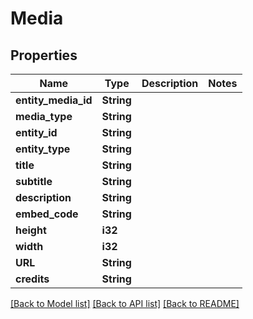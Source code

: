# Media

## Properties
Name | Type | Description | Notes
------------ | ------------- | ------------- | -------------
**entity_media_id** | **String** |  | 
**media_type** | **String** |  | 
**entity_id** | **String** |  | 
**entity_type** | **String** |  | 
**title** | **String** |  | 
**subtitle** | **String** |  | 
**description** | **String** |  | 
**embed_code** | **String** |  | 
**height** | **i32** |  | 
**width** | **i32** |  | 
**URL** | **String** |  | 
**credits** | **String** |  | 

[[Back to Model list]](../README.md#documentation-for-models) [[Back to API list]](../README.md#documentation-for-api-endpoints) [[Back to README]](../README.md)


